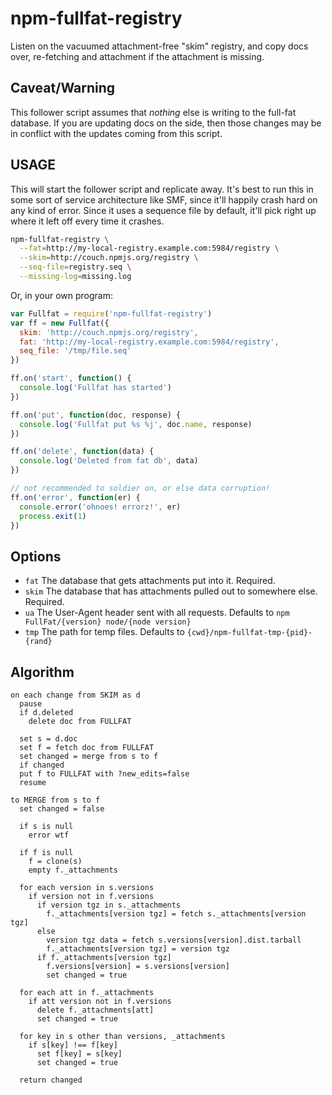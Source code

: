 # npm-fullfat-registry

Listen on the vacuumed attachment-free "skim" registry, and copy docs
over, re-fetching and attachment if the attachment is missing.

## Caveat/Warning

This follower script assumes that *nothing* else is writing to the
full-fat database.  If you are updating docs on the side, then those
changes may be in conflict with the updates coming from this script.

## USAGE

This will start the follower script and replicate away.  It's best to
run this in some sort of service architecture like SMF, since it'll
happily crash hard on any kind of error.  Since it uses a sequence
file by default, it'll pick right up where it left off every time it
crashes.

```bash
npm-fullfat-registry \
  --fat=http://my-local-registry.example.com:5984/registry \
  --skim=http://couch.npmjs.org/registry \
  --seq-file=registry.seq \
  --missing-log=missing.log
```

Or, in your own program:

```javascript
var Fullfat = require('npm-fullfat-registry')
var ff = new Fullfat({
  skim: 'http://couch.npmjs.org/registry',
  fat: 'http://my-local-registry.example.com:5984/registry',
  seq_file: '/tmp/file.seq'
})

ff.on('start', function() {
  console.log('Fullfat has started')
})

ff.on('put', function(doc, response) {
  console.log('Fullfat put %s %j', doc.name, response)
})

ff.on('delete', function(data) {
  console.log('Deleted from fat db', data)
})

// not recommended to soldier on, or else data corruption!
ff.on('error', function(er) {
  console.error('ohnoes! errorz!', er)
  process.exit(1)
})
```

## Options

* `fat` The database that gets attachments put into it. Required.
* `skim` The database that has attachments pulled out to somewhere
  else. Required.
* `ua` The User-Agent header sent with all requests. Defaults to
  `npm FullFat/{version} node/{node version}`
* `tmp` The path for temp files.  Defaults to
  `{cwd}/npm-fullfat-tmp-{pid}-{rand}`

## Algorithm

```
on each change from SKIM as d
  pause
  if d.deleted
    delete doc from FULLFAT

  set s = d.doc
  set f = fetch doc from FULLFAT
  set changed = merge from s to f
  if changed
  put f to FULLFAT with ?new_edits=false
  resume

to MERGE from s to f
  set changed = false

  if s is null
    error wtf

  if f is null
    f = clone(s)
    empty f._attachments

  for each version in s.versions
    if version not in f.versions
      if version tgz in s._attachments
        f._attachments[version tgz] = fetch s._attachments[version tgz]
      else
        version tgz data = fetch s.versions[version].dist.tarball
        f._attachments[version tgz] = version tgz
      if f._attachments[version tgz]
        f.versions[version] = s.versions[version]
        set changed = true

  for each att in f._attachments
    if att version not in f.versions
      delete f._attachments[att]
      set changed = true

  for key in s other than versions, _attachments
    if s[key] !== f[key]
      set f[key] = s[key]
      set changed = true

  return changed
```

